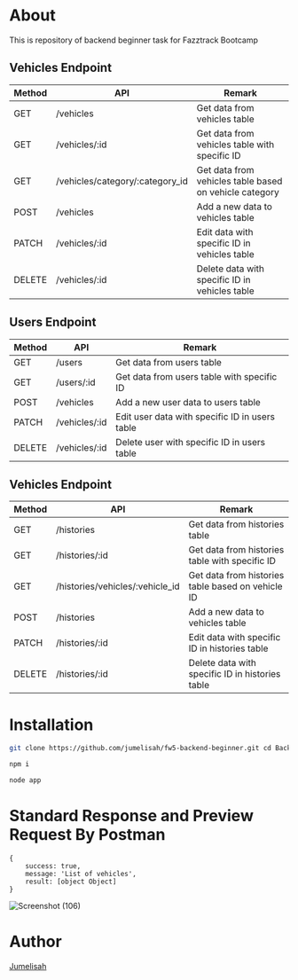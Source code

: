 # About
This is repository of backend beginner task for Fazztrack Bootcamp

## Vehicles Endpoint
| Method | API | Remark |
| ------ | ------ | ------ |
| GET | /vehicles | Get data from vehicles table  |
| GET | /vehicles/:id | Get data from vehicles table with specific ID |
| GET | /vehicles/category/:category_id | Get data from vehicles table based on vehicle category |
| POST | /vehicles | Add a new data to vehicles table |
| PATCH | /vehicles/:id | Edit data with specific ID in vehicles table |
| DELETE | /vehicles/:id | Delete data with specific ID in vehicles table |

## Users Endpoint
| Method | API | Remark |
| ------ | ------ | ------ |
| GET | /users | Get data from users table  |
| GET | /users/:id | Get data from users table with specific ID |
| POST | /vehicles | Add a new user data to users table |
| PATCH | /vehicles/:id | Edit user data with specific ID in users table |
| DELETE | /vehicles/:id | Delete user with specific ID in users table |

## Vehicles Endpoint
| Method | API | Remark |
| ------ | ------ | ------ |
| GET | /histories | Get data from histories table  |
| GET | /histories/:id | Get data from histories table with specific ID |
| GET | /histories/vehicles/:vehicle_id | Get data from histories table based on vehicle ID |
| POST | /histories | Add a new data to vehicles table |
| PATCH | /histories/:id | Edit data with specific ID in histories table |
| DELETE | /histories/:id | Delete data with specific ID in histories table |

# Installation

```sh
git clone https://github.com/jumelisah/fw5-backend-beginner.git cd Backend-Beginner
```
```sh
npm i
```
```sh
node app
```

# Standard Response and Preview Request By Postman

```
{
    success: true,
    message: 'List of vehicles',
    result: [object Object]
}
```
![Screenshot (106)](https://user-images.githubusercontent.com/90091968/152905337-f9592b3e-3538-4512-9d16-e314ff6409e5.png)


# Author

[Jumelisah](https://github.com/jumelisah)
